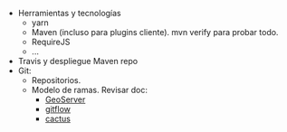 * Herramientas y tecnologías
	* yarn
	* Maven (incluso para plugins cliente). mvn verify para probar todo.
	* RequireJS
	* ...
* Travis y despliegue Maven repo
* Git:
	* Repositorios.
	* Modelo de ramas. Revisar doc:
    	- [GeoServer](http://docs.geoserver.org/stable/en/developer/source.html)
    	- [gitflow](https://www.atlassian.com/git/tutorials/comparing-workflows#gitflow-workflow)
    	- [cactus](https://barro.github.io/2016/02/a-succesful-git-branching-model-considered-harmful/)

